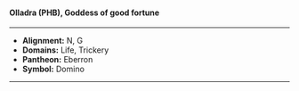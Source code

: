 #### Olladra (PHB), Goddess of good fortune
___

- **Alignment:** N, G
- **Domains:** Life, Trickery
- **Pantheon:** Eberron
- **Symbol:** Domino
___
